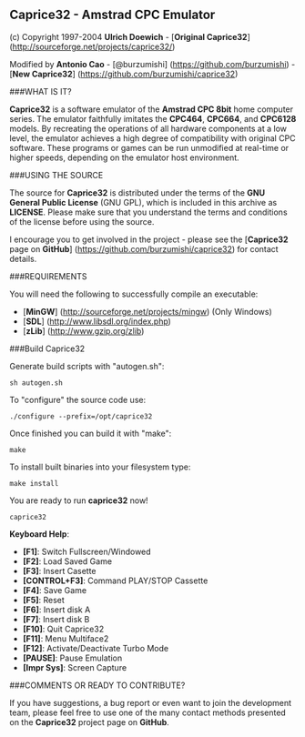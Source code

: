 Caprice32 - Amstrad CPC Emulator
----------------

(c) Copyright 1997-2004 **Ulrich Doewich** - [**Original Caprice32**] (http://sourceforge.net/projects/caprice32/)

Modified by **Antonio Cao** - [@burzumishi] (https://github.com/burzumishi) - [**New Caprice32**] (https://github.com/burzumishi/caprice32)


###WHAT IS IT?

**Caprice32** is a software emulator of the **Amstrad CPC 8bit** home computer series. The emulator faithfully imitates the **CPC464**, **CPC664**, and **CPC6128** models. By recreating the operations of all hardware components at a low level, the emulator achieves a high degree of compatibility with original CPC software. These programs or games can be run unmodified at real-time or higher speeds, depending on the emulator host environment.


###USING THE SOURCE

The source for **Caprice32** is distributed under the terms of the **GNU General Public License** (GNU GPL), which is included in this archive as **LICENSE**. Please make sure that you understand the terms and conditions of the license before using the source.

I encourage you to get involved in the project - please see the [**Caprice32** page on **GitHub**] (https://github.com/burzumishi/caprice32) for contact details.


###REQUIREMENTS

You will need the following to successfully compile an executable:

- [**MinGW**] (http://sourceforge.net/projects/mingw) (Only Windows)
- [**SDL**] (http://www.libsdl.org/index.php)
- [**zLib**] (http://www.gzip.org/zlib)


###Build Caprice32

Generate build scripts with "autogen.sh":

  `sh autogen.sh`

To "configure" the source code use:

  `./configure --prefix=/opt/caprice32`

Once finished you can build it with "make":

  `make`

To install built binaries into your filesystem type:

  `make install`

You are ready to run **caprice32** now!

  `caprice32`
  
**Keyboard Help**:

 *  **[F1]**: Switch Fullscreen/Windowed
 *  **[F2]**: Load Saved Game
 *  **[F3]**: Insert Casette
 *  **[CONTROL+F3]**: Command PLAY/STOP Cassette
 *  **[F4]**: Save Game
 *  **[F5]**: Reset
 *  **[F6]**: Insert disk A
 *  **[F7]**: Insert disk B
 *  **[F10]**: Quit Caprice32
 *  **[F11]**: Menu Multiface2
 *  **[F12]**: Activate/Deactivate Turbo Mode
 *  **[PAUSE]**: Pause Emulation
 *  **[Impr Sys]**: Screen Capture


###COMMENTS OR READY TO CONTRIBUTE?

If you have suggestions, a bug report or even want to join the development team, please feel free to use one of the many contact methods presented on the **Caprice32** project page on **GitHub**.
